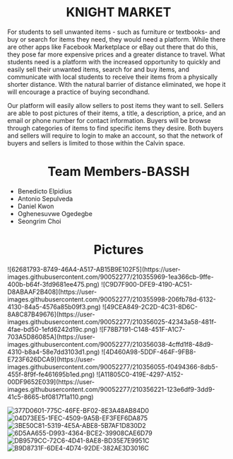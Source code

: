 <h1 align="center"> KNIGHT MARKET </h1>

For students to sell unwanted items - such as furniture or textbooks- and buy or search for items they need, they would need a platform. While there are other apps like Facebook Marketplace or eBay out there that do this, they pose far more expensive prices and a greater distance to travel. What students need is a platform with the increased opportunity to quickly and easily sell their unwanted items, search for and buy items, and communicate with local students to receive their items from a physically shorter distance. With the natural barrier of distance eliminated, we hope it will encourage a practice of buying secondhand.

Our platform will easily allow sellers to post items they want to sell. Sellers are able to post pictures of their items, a title, a description, a price, and an email or phone number for contact information. Buyers will be browse through categories of items to find specific items they desire. Both buyers and sellers will require to login to make an account, so that the network of buyers and sellers is limited to those within the Calvin space.

<h1 align="center"> Team Members-BASSH </h1>
<ul>
 <li>Benedicto Elpidius</li>
 <li>Antonio Sepulveda</li>
 <li>Daniel Kwon</li>
 <li>Oghenesuvwe Ogedegbe</li>
 <li>Seongrim Choi</li>
</ul>

<h1 align="center"> Pictures </h1>
![62681793-8749-46A4-A517-AB15B9E102F5](https://user-images.githubusercontent.com/90052277/210355969-1ea366cb-9ffe-400b-b64f-3fd9681ee475.png)
![C9D7F900-DFE9-4190-AC51-D8ABAAF2B408](https://user-images.githubusercontent.com/90052277/210355998-206fb78d-6132-4130-84a5-4576a85b09f3.png)
![49CEA849-2C2D-4C31-8D6C-8A8C87B49676](https://user-images.githubusercontent.com/90052277/210356025-42343a58-481f-4fae-bd50-1efd6242d19c.png)
![F78B7191-C148-451F-A1C7-703A5D86085A](https://user-images.githubusercontent.com/90052277/210356038-4cffd1f8-48d9-4310-b8a4-58e7dd3103d1.png)
![4D460A98-5DDF-464F-9FB8-E723F626DCA9](https://user-images.githubusercontent.com/90052277/210356055-f0494366-8db5-455f-8f9f-fe461695b1ed.png)
![A11805C0-419E-4297-A152-00DF9652E039](https://user-images.githubusercontent.com/90052277/210356221-123e6df9-3dd9-41c5-8665-bf0817f1a110.png)
 
![377D0601-775C-46FE-BF02-8E3A48AB84D0](https://user-images.githubusercontent.com/90052277/210356333-4611566c-0c4e-495a-a12b-17330870880d.png)
![04D73EE5-1FEC-4509-9A5B-EF3FEF6DA875](https://user-images.githubusercontent.com/90052277/210356346-7e8df974-3fbe-46a5-ad22-296406577a39.png)
![3BE50C81-5319-4E5A-ABE8-5B7AF1D830D2](https://user-images.githubusercontent.com/90052277/210356365-c83b8391-a821-4118-869b-1870702e8be1.png)
![6D5AA655-D993-4364-BCE2-39908CAE6D79](https://user-images.githubusercontent.com/90052277/210356371-893d2a44-1a48-4acc-a154-6dbfa2ab224c.png)
![DB9579CC-72C6-4D41-8AE8-BD35E7E9951C](https://user-images.githubusercontent.com/90052277/210356377-8dd64a2a-2403-4abd-bfdc-35f343cd903c.png)
![B9D8731F-6DE4-4D74-92DE-382AE3D3016C](https://user-images.githubusercontent.com/90052277/210356382-6c874938-ac9a-48f6-bccb-c9a12e6a812e.png)
